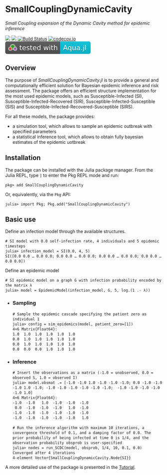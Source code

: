 # SmallCouplingDynamicCavity

*Small Coupling expansion of the Dynamic Cavity method for epidemic inference*

[![](https://img.shields.io/badge/docs-stable-blue.svg)](https://MattiaTarabolo.github.io/SmallCouplingDynamicCavity.jl/stable)
[![](https://img.shields.io/badge/docs-dev-blue.svg)](https://MattiaTarabolo.github.io/SmallCouplingDynamicCavity.jl/dev)
[![Build Status](https://github.com/Mattiatarabolo/SmallCouplingDynamicCavity.jl/actions/workflows/CI.yml/badge.svg?branch=main)](https://github.com/Mattiatarabolo/SmallCouplingDynamicCavity.jl/actions/workflows/CI.yml?query=branch%3Amain)
[![codecov.io](https://app.codecov.io/github/Mattiatarabolo/SmallCouplingDynamicCavity.jl/tree/main)](https://app.codecov.io/github/Mattiatarabolo/SmallCouplingDynamicCavity.jl/tree/main)
[![Aqua QA](https://raw.githubusercontent.com/JuliaTesting/Aqua.jl/master/badge.svg)](https://github.com/JuliaTesting/Aqua.jl)



## Overview

The purpose of _SmallCouplingDynamicCavity.jl_ is to provide a general and computationally efficient solution for Bayesian epidemic inference and risk assessment. The package offers an efficient structure implementation for the most used epidemic models, such as Susceptible-Infected (SI), Susceptible-Infected-Recovered (SIR), Susceptible-Infected-Susceptible (SIS) and Susceptible-Infected-Recovered-Susceptible (SIRS).

For all these models, the package provides:

- a simulation tool, which allows to sample an epidemic outbreak with specified parameters
- a statistical inference tool, which allows to obtain fully bayesian estimates of the epidemic uotbreak

## Installation

The package can be installed with the Julia package manager.
From the Julia REPL, type `]` to enter the Pkg REPL mode and run:

```julia-repl
pkg> add SmallCouplingDynamicCavity
```

Or, equivalently, via the `Pkg` API:

```julia-repl
julia> import Pkg; Pkg.add("SmallCouplingDynamicCavity")
```

## Basic use

Define an infection model through the available structures.

```julia-repl
# SI model with 0.0 self-infection rate, 4 individuals and 5 epidemic timesteps
julia> infection_model = SI(0.0, 4, 5)
SI([0.0 0.0 … 0.0 0.0; 0.0 0.0 … 0.0 0.0; 0.0 0.0 … 0.0 0.0; 0.0 0.0 … 0.0 0.0])
```

Define an epidemic model
```julia-repl
# SI epidemic model on a graph G with infection probability encoded by the matrix λ 
julia> model = EpidemicModel(infection_model, G, 5, log.(1 .- λ))
```    

- ### Sampling
    ```julia-repl
    # Sample the epidemic cascade specifying the patient zero as individual 1
    julia> config = sim_epidemics(model, patient_zero=[1])
    4×6 Matrix{Float64}:
    1.0  1.0  1.0  1.0  1.0  1.0
    0.0  1.0  1.0  1.0  1.0  1.0
    0.0  1.0  1.0  1.0  1.0  1.0
    0.0  0.0  0.0  1.0  1.0  1.0
    ```
- ### Inference
    ```julia-repl
    # Insert the observations as a matrix (-1.0 = unobserved, 0.0 = observed S, 1.0 = observed I)
    julia> model.obsmat .= [-1.0 -1.0 1.0 -1.0 -1.0 -1.0; 0.0 -1.0 -1.0 -1.0 1.0 -1.0; -1.0 -1.0 -1.0 -1.0 -1.0 -1.0;  -1.0 -1.0 -1.0 -1.0 -1.0 1.0]
    4×6 Matrix{Float64}:
    -1.0  -1.0   1.0  -1.0  -1.0  -1.0
     0.0  -1.0  -1.0  -1.0   1.0  -1.0
    -1.0  -1.0  -1.0  -1.0  -1.0  -1.0
    -1.0  -1.0  -1.0  -1.0  -1.0   1.0

    # Run the inference algorithm with maximum 10 iterations, a convergence threshold of 0.1, and a damping factor of 0.0. The prior probability of being infected at time 0 is 1/4, and the observation probability obsprob is user-specified
    julia> nodes = run_SCDC(model, obsprob, 1/4, 10, 0.1, 0.0)
    Converged after 4 iterations
    4-element Vector{SmallCouplingDynamicCavity.Node{SI}}
    ```

A more detailed use of the package is presented in the [Tutorial](notebook/Tutorial.ipynb).

